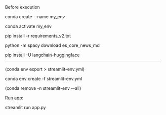 Before execution

conda create --name my_env

conda activate my_env

pip install -r requirements_v2.txt

python -m spacy download es_core_news_md

pip install -U langchain-huggingface


-------------------------------------------------------
(conda env export > streamlit-env.yml)

conda env create -f streamlit-env.yml

(conda remove -n streamlit-env --all)


Run app:

streamlit run app.py

